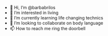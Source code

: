 - 👋 Hi, I’m @barbabrilos
- 👀 I’m interested in living
- 🌱 I’m currently learning life changing technics
- 💞️ I’m looking to collaborate on body language
- 📫 How to reach me ring the doorbell

<!---
barbabrilos/barbabrilos is a ✨ special ✨ repository because its `README.md` (this file) appears on your GitHub profile.
You can click the Preview link to take a look at your changes.
--->
